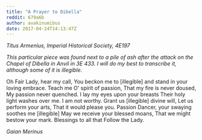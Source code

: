 ```yaml
---
title: "A Prayer to Dibella"
reddit: 679a6b
author: avakinumibus
date: 2017-04-24T14:13:47Z
---
```


*Titus Armenius, Imperial Historical Society, 4E197*

*This particular piece was found next to a pile of ash after the attack on the Chapel of Dibella in Anvil in 3E 433. I will do my best to transcribe it, although some of it is illegible.*

Oh Fair Lady, hear my call,
You beckon me to [illegible] and stand in your loving embrace.
Teach me O' spirit of passion, 
That my fire is never doused,
My passion never quenched.
I lay my eyes upon your breasts
Their holy light washes over me.
I am not worthy.
Grant us [illegible] divine will,
Let us perform your arts,
That it would please you.
Passion Dancer, your swaying soothes me
[illegible]
May we receive your blessed moans,
That we might bestow your mark.
Blessings to all that Follow the Lady.

*Gaian Merinus*
